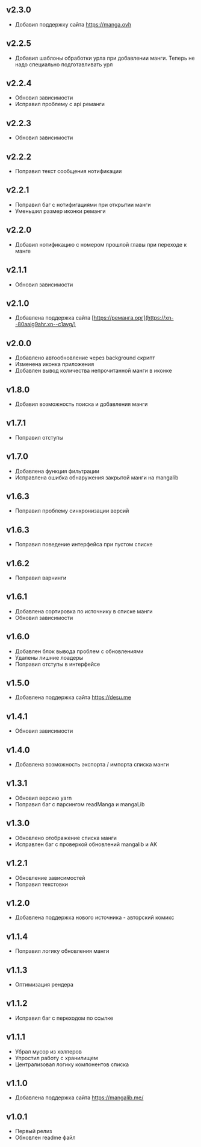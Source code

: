 ## v2.3.0
- Добавил поддержку сайта https://manga.ovh

## v2.2.5
- Добавил шаблоны обработки урла при добавлении манги. Теперь не надо специально подготавливать урл

## v2.2.4
- Обновил зависимости
- Исправил проблему с api реманги

## v2.2.3
- Обновил зависимости

## v2.2.2
- Поправил текст сообщения нотификации

## v2.2.1
- Поправил баг с нотифигациями при открытии манги
- Уменьшил размер иконки реманги

## v2.2.0
- Добавил нотификацию с номером прошлой главы при переходе к манге

## v2.1.1
- Обновил зависимости

## v2.1.0
- Добавлена поддержка сайта [https://реманга.орг](https://xn--80aaig9ahr.xn--c1avg/)

## v2.0.0

- Добавлено автообновление через background скрипт
- Изменена иконка приложения
- Добавлен вывод количества непрочитанной манги в иконке

## v1.8.0

- Добавил возможность поиска и добавления манги

## v1.7.1

- Поправил отступы

## v1.7.0

- Добавлена функция фильтрации
- Исправлена ошибка обнаружения закрытой манги на mangalib

## v1.6.3

- Поправил проблему синхронизации версий

## v1.6.3

- Поправил поведение интерфейса при пустом списке

## v1.6.2

- Поправил варнинги

## v1.6.1

- Добавлена сортировка по источнику в списке манги
- Обновил зависимости

## v1.6.0

- Добавлен блок вывода проблем с обновлениями
- Удалены лишние лоадеры
- Поправил отступы в интерфейсе

## v1.5.0

- Добавлена поддержка сайта https://desu.me

## v1.4.1

- Обновил зависимости

## v1.4.0

- Добавлена возможность экспорта / импорта списка манги

## v1.3.1

- Обновил версию yarn
- Поправил баг с парсингом readManga и mangaLib

## v1.3.0

- Обновлено отображение списка манги
- Исправлен баг с проверкой обновлений mangalib и АК

## v1.2.1

- Обновление зависимостей
- Поправил текстовки

## v1.2.0

- Добавлена поддержка нового источника - авторский комикс

## v1.1.4

- Поправил логику обновления манги

## v1.1.3

- Оптимизация рендера

## v1.1.2

- Исправил баг с переходом по ссылке

## v1.1.1

- Убрал мусор из хэлперов
- Упростил работу с хранилищем
- Централизовал логику компонентов списка

## v1.1.0

- Добавлена поддержка сайта https://mangalib.me/

## v1.0.1

- Первый релиз
- Обновлен readme файл
